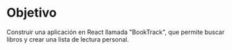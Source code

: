 # Objetivo

Construir una aplicación en React llamada "BookTrack", que permite buscar libros y crear una lista de lectura personal.